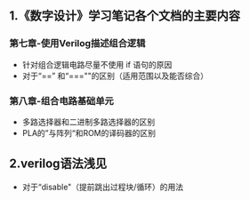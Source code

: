 ## 1.《数字设计》学习笔记各个文档的主要内容

### 第七章-使用Verilog描述组合逻辑

* 针对组合逻辑电路尽量不使用 if 语句的原因
* 对于“=\=” 和“===""的区别（适用范围以及能否综合）

### 第八章-组合电路基础单元

* 多路选择器和二进制多路选择器的区别
* PLA的”与阵列“和ROM的译码器的区别



## 2.verilog语法浅见

* 对于“disable"（提前跳出过程块/循环）的用法
